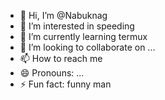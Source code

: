 - 👋 Hi, I’m @Nabuknag
- 👀 I’m interested in speeding 
- 🌱 I’m currently learning termux
- 💞️ I’m looking to collaborate on ...
- 📫 How to reach me 
- 😄 Pronouns: ...
- ⚡ Fun fact: funny man

<!---
Nabuknag/Nabuknag is a ✨ special ✨ repository because its `README.md` (this file) appears on your GitHub profile.
You can click the Preview link to take a look at your changes.
--->
